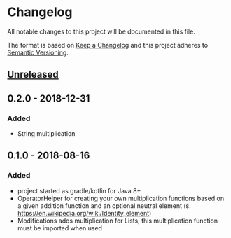 # Changelog
All notable changes to this project will be documented in this file.

The format is based on [Keep a Changelog](http://keepachangelog.com/en/1.0.0/)
and this project adheres to [Semantic Versioning](http://semver.org/spec/v2.0.0.html).

## [Unreleased]

## 0.2.0 - 2018-12-31
### Added
- String multiplication

## 0.1.0 - 2018-08-16
### Added
- project started as gradle/kotlin for Java 8+
- OperatorHelper for creating your own multiplication functions based on a given addition function and an optional neutral element (s. https://en.wikipedia.org/wiki/Identity_element)
- Modifications adds multiplication for Lists; this multiplication function must be imported when used

[Unreleased]: https://github.com/Joachimalaya/operators/compare/0.1.0...HEAD